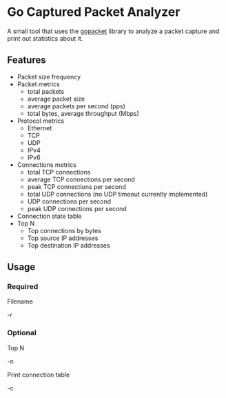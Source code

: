 # Go Captured Packet Analyzer

A small tool that uses the [gopacket](https://github.com/google/gopacket) library to analyze a packet capture and print out statistics about it.

## Features

* Packet size frequency
* Packet metrics
    * total packets
    * average packet size
    * average packets per second (pps)
    * total bytes, average throughput (Mbps)
* Protocol metrics
    * Ethernet
    * TCP
    * UDP
    * IPv4
    * IPv6
* Connections metrics
    * total TCP connections
    * average TCP connections per second
    * peak TCP connections per second
    * total UDP connections (no UDP timeout currently implemented)
    * UDP connections per second
    * peak UDP connections per second
* Connection state table
* Top N
    * Top connections by bytes
    * Top source IP addresses
    * Top destination IP addresses
    
## Usage
### Required

Filename 

-r <filename>

### Optional

Top N

-n <integer>

Print connection table

-c
